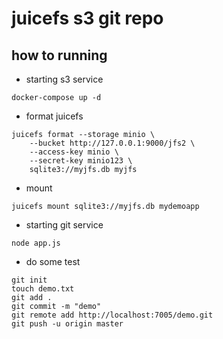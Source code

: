 #  juicefs  s3 git repo 

## how to running 

* starting s3 service

```code
docker-compose up -d
```

* format juicefs

```code
juicefs format --storage minio \
    --bucket http://127.0.0.1:9000/jfs2 \
    --access-key minio \
    --secret-key minio123 \
    sqlite3://myjfs.db myjfs
```

* mount

```code
juicefs mount sqlite3://myjfs.db mydemoapp
```

* starting git service

```code
node app.js
```

* do some test

```code
git init 
touch demo.txt
git add .
git commit -m "demo"
git remote add http://localhost:7005/demo.git
git push -u origin master
```